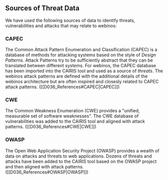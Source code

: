 Sources of Threat Data
----------------------

We have used the following sources of data to identify threats, vulnerabilities and attacks that may relate to webinos:

### CAPEC

The Common Attack Pattern Enumeration and Classification (CAPEC) is a database of methods for attacking systems based on the style of _Design Patterns_. Attack Patterns try to be sufficiently abstract that they can be translated between different systems. For webinos, the CAPEC database has been imported into the CAIRIS tool and used as a source of _threats_. The webinos attack patterns are defined with the additional details of the webinos architecture but are often inspired and closesly related to CAPEC attack patterns. ([[D036_References#CAPEC|CAPEC]])

### CWE

The Common Weakness Enumeration (CWE) provides a "unified, measurable set of software weaknesses". The CWE database of vulnerabilities was added to the CAIRIS tool and aligned with attack patterns. ([[D036_References#CWE|CWE]])

### OWASP

The Open Web Application Security Project (OWASP) provides a wealth of data on attacks and threats to web applications. Dozens of threats and attacks have been added to the CAIRIS tool based on the OWASP project and then aligned with attack patterns. ([[D036_References#OWASP|OWASP]])

